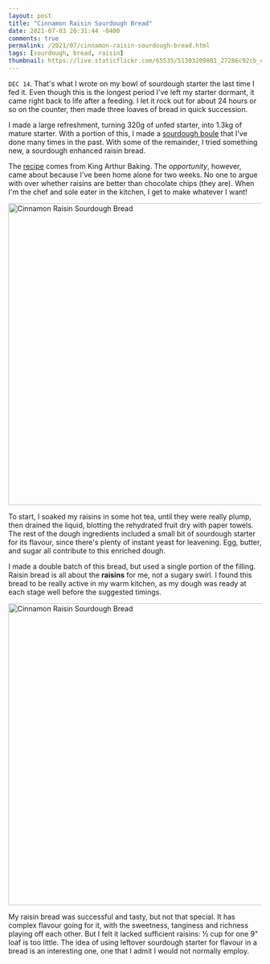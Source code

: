 ```yaml
---
layout: post
title: "Cinnamon Raisin Sourdough Bread"
date: 2021-07-03 20:31:44 -0400
comments: true
permalink: /2021/07/cinnamon-raisin-sourdough-bread.html
tags: [sourdough, bread, raisin]
thumbnail: https://live.staticflickr.com/65535/51303209801_27286c92cb_q.jpg
---
```


`DEC 14`. That's what I wrote on my bowl of sourdough starter the last
time I fed it. Even though this is the longest period I've left my
starter dormant, it came right back to life after a feeding. I let it
rock out for about 24 hours or so on the counter, then made
three loaves of bread in quick succession.

I made a large refreshment, turning 320g of unfed starter, into 
1.3kg of mature starter. With a portion of this, I made a
[sourdough boule](/2016/08/sourdough-boule-bouchon.html) that
I've done many times in the past. With some of the remainder,
I tried something new, a sourdough enhanced raisin bread.

The [recipe](https://www.kingarthurbaking.com/recipes/cinnamon-raisin-sourdough-bread-recipe) 
comes from King Arthur Baking. The _opportunity_, however, came about
because I've been home alone for two weeks. No one to argue with
over whether raisins are better than chocolate chips (they are). When 
I'm the chef and sole eater in the kitchen, I get to make whatever I want!

<a data-flickr-embed="true" href="https://www.flickr.com/photos/gnuf/51303209801/in/dateposted/" title="Cinnamon Raisin Sourdough Bread"><img src="https://live.staticflickr.com/65535/51303209801_27286c92cb_c.jpg" width="800" height="600" alt="Cinnamon Raisin Sourdough Bread"></a><script async src="//embedr.flickr.com/assets/client-code.js" charset="utf-8"></script>

To start, I soaked my raisins in some hot tea, until they were really plump,
then drained the liquid, blotting the rehydrated fruit dry with paper towels.
The rest of the dough ingredients included a small bit of sourdough starter for 
its flavour, since there's plenty of instant yeast for leavening. Egg, butter, 
and sugar all contribute to this enriched dough.

I made a double batch of this bread, but used a single portion of the filling.
Raisin bread is all about the **raisins** for me, not a sugary swirl. I found
this bread to be really active in my warm kitchen, as my dough was ready at each
stage well before the suggested timings.

<a data-flickr-embed="true" href="https://www.flickr.com/photos/gnuf/51302463567/in/photostream/" title="Cinnamon Raisin Sourdough Bread"><img src="https://live.staticflickr.com/65535/51302463567_c68f69dc56_c.jpg" width="800" height="600" alt="Cinnamon Raisin Sourdough Bread"></a><script async src="//embedr.flickr.com/assets/client-code.js" charset="utf-8"></script>

My raisin bread was successful and tasty, but not that special. It has complex flavour 
going for it, with the sweetness, tanginess and richness playing off each other. But
I felt it lacked sufficient raisins: ½ cup for one 9" loaf is too little. The idea of
using leftover sourdough starter for flavour in a bread is an interesting one, one 
that I admit I would not normally employ.
